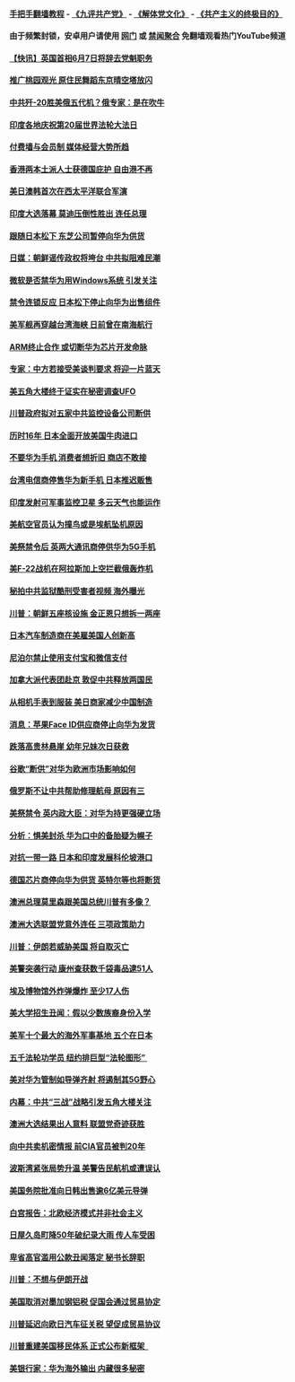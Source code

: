 #### [手把手翻墙教程](https://github.com/gfw-breaker/guides/wiki) -  [《九评共产党》](https://github.com/gfw-breaker/9ping.md?t=05241048) - [《解体党文化》](https://github.com/gfw-breaker/jtdwh.md?t=05241048) - [《共产主义的终极目的》](https://github.com/gfw-breaker/gczydzjmd.md?t=05241048)

#### 由于频繁封锁，安卓用户请使用 [网门](https://github.com/gfw-breaker/bn-android/blob/master/ogate.md?t=05241048) 或 [禁闻聚合](https://github.com/gfw-breaker/bn-android) 免翻墙观看热门YouTube频道 

#### [【快讯】英国首相6月7日将辞去党魁职务](../pages/nsc418/n11277280.md?t=05241048) 

#### [推广桃园观光 原住民舞蹈东京晴空塔放闪](../pages/nsc418/n11276806.md?t=05241048) 

#### [中共歼-20胜美俄五代机？俄专家：是在吹牛](../pages/nsc418/n11275750.md?t=05241048) 

#### [印度各地庆祝第20届世界法轮大法日](../pages/nsc418/n11275496.md?t=05241048) 

#### [付费墙与会员制 媒体经营大势所趋](../pages/nsc418/n11273769.md?t=05241048) 

#### [香港两本土派人士获德国庇护 自由港不再](../pages/nsc418/n11273685.md?t=05241048) 

#### [美日澳韩首次在西太平洋联合军演](../pages/nsc418/n11275307.md?t=05241048) 

#### [印度大选落幕 莫迪压倒性胜出 连任总理](../pages/nsc418/n11275261.md?t=05241048) 

#### [跟随日本松下 东芝公司暂停向华为供货](../pages/nsc418/n11274937.md?t=05241048) 

#### [日媒：朝鲜谣传政权将垮台 中共拟阻难民潮](../pages/nsc418/n11274639.md?t=05241048) 

#### [微软是否禁华为用Windows系统 引发关注](../pages/nsc418/n11274088.md?t=05241048) 

#### [禁令连锁反应 日本松下停止向华为出售组件](../pages/nsc418/n11274010.md?t=05241048) 

#### [美军舰再穿越台湾海峡 日前曾在南海航行](../pages/nsc418/n11274189.md?t=05241048) 

#### [ARM终止合作 或切断华为芯片开发命脉](../pages/nsc418/n11273832.md?t=05241048) 

#### [专家：中方若接受美谈判要求 将迎一片蓝天](../pages/nsc418/n11273453.md?t=05241048) 

#### [美五角大楼终于证实在秘密调查UFO](../pages/nsc418/n11273143.md?t=05241048) 

#### [川普政府拟对五家中共监控设备公司断供](../pages/nsc418/n11273182.md?t=05241048) 

#### [历时16年 日本全面开放美国牛肉进口](../pages/nsc418/n11273108.md?t=05241048) 

#### [不要华为手机 消费者想折旧 商店不敢接](../pages/nsc418/n11273119.md?t=05241048) 

#### [台湾电信商停售华为新手机 日本推迟贩售](../pages/nsc418/n11272984.md?t=05241048) 

#### [印度发射可军事监控卫星 多云天气也能运作](../pages/nsc418/n11272909.md?t=05241048) 

#### [美航空官员认为撞鸟或是埃航坠机原因](../pages/nsc418/n11272899.md?t=05241048) 

#### [美祭禁令后 英两大通讯商停供华为5G手机](../pages/nsc418/n11272891.md?t=05241048) 

#### [美F-22战机在阿拉斯加上空拦截俄轰炸机](../pages/nsc418/n11272579.md?t=05241048) 

#### [秘拍中共监狱酷刑受害者视频 海外曝光](../pages/nsc418/n11272064.md?t=05241048) 

#### [川普：朝鲜五座核设施 金正恩只想拆一两座](../pages/nsc418/n11272492.md?t=05241048) 

#### [日本汽车制造商在美雇美国人创新高](../pages/nsc418/n11271209.md?t=05241048) 

#### [尼泊尔禁止使用支付宝和微信支付](../pages/nsc418/n11271053.md?t=05241048) 

#### [加拿大派代表团赴京 敦促中共释放两国民](../pages/nsc418/n11270980.md?t=05241048) 

#### [从相机手表到服装 美日商家减少中国制造](../pages/nsc418/n11269243.md?t=05241048) 

#### [消息：苹果Face ID供应商停止向华为发货](../pages/nsc418/n11269186.md?t=05241048) 

#### [跌落高贵林悬崖 幼年兄妹次日获救](../pages/nsc418/n11269621.md?t=05241048) 

#### [谷歌“断供”对华为欧洲市场影响如何](../pages/nsc418/n11269187.md?t=05241048) 

#### [俄罗斯不让中共帮助修理航母 原因有三](../pages/nsc418/n11269161.md?t=05241048) 

#### [美祭禁令 英内政大臣：对华为持更强硬立场](../pages/nsc418/n11269012.md?t=05241048) 

#### [分析：惧美封杀 华为口中的备胎疑为幌子](../pages/nsc418/n11268802.md?t=05241048) 

#### [对抗一带一路 日本和印度发展科伦坡港口](../pages/nsc418/n11268853.md?t=05241048) 

#### [德国芯片商停向华为供货 英特尔等也将断货](../pages/nsc418/n11268379.md?t=05241048) 

#### [澳洲总理莫里森跟美国总统川普有多像？](../pages/nsc418/n11267884.md?t=05241048) 

#### [澳洲大选联盟党意外连任 三项政策助力](../pages/nsc418/n11267772.md?t=05241048) 

#### [川普：伊朗若威胁美国 将自取灭亡](../pages/nsc418/n11267641.md?t=05241048) 

#### [美警突袭行动 康州查获数千袋毒品逮51人](../pages/nsc418/n11267360.md?t=05241048) 

#### [埃及博物馆外炸弹爆炸 至少17人伤](../pages/nsc418/n11267189.md?t=05241048) 

#### [美大学招生丑闻：假以少数族裔身份入学](../pages/nsc418/n11267067.md?t=05241048) 

#### [美军十个最大的海外军事基地 五个在日本](../pages/nsc418/n11246754.md?t=05241048) 

#### [五千法轮功学员 纽约排巨型“法轮图形” ](../pages/nsc418/n11266362.md?t=05241048) 

#### [美对华为管制如导弹齐射 将遏制其5G野心](../pages/nsc418/n11266364.md?t=05241048) 

#### [内幕：中共“三战”战略引发五角大楼关注](../pages/nsc418/n11257014.md?t=05241048) 

#### [澳洲大选结果出人意料 联盟党奇迹获胜](../pages/nsc418/n11266254.md?t=05241048) 

#### [向中共卖机密情报 前CIA官员被判20年](../pages/nsc418/n11266190.md?t=05241048) 

#### [波斯湾紧张局势升温 美警告民航机或遭误认](../pages/nsc418/n11266050.md?t=05241048) 

#### [美国务院批准向日韩出售逾6亿美元导弹](../pages/nsc418/n11266045.md?t=05241048) 

#### [白宫报告：北欧经济模式并非社会主义](../pages/nsc418/n11191942.md?t=05241048) 

#### [日屋久岛町降50年破纪录大雨 传人车受困](../pages/nsc418/n11265983.md?t=05241048) 

#### [卑省高官滥用公款丑闻落定 秘书长辞职](../pages/nsc418/n11265504.md?t=05241048) 

#### [川普：不想与伊朗开战](../pages/nsc418/n11265293.md?t=05241048) 

#### [美国取消对墨加钢铝税 促国会通过贸易协定](../pages/nsc418/n11265269.md?t=05241048) 

#### [川普延迟向欧日汽车征关税 望促成贸易协议](../pages/nsc418/n11265259.md?t=05241048) 

#### [川普重建美国移民体系 正式公布新框架  ](../pages/nsc418/n11265250.md?t=05241048) 

#### [美银行家：华为海外输出 内藏很多秘密](../pages/nsc418/n11249040.md?t=05241048) 

